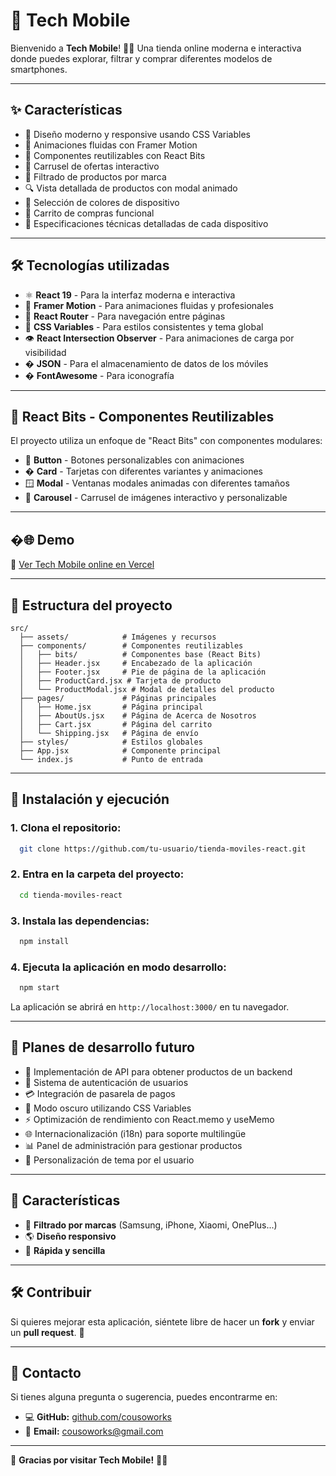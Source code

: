 # 📱 Tech Mobile 

Bienvenido a **Tech Mobile**! 🏢📱 Una tienda online moderna e interactiva donde puedes explorar, filtrar y comprar diferentes modelos de smartphones.

---

## ✨ Características

- 🎨 Diseño moderno y responsive usando CSS Variables
- 🌊 Animaciones fluidas con Framer Motion
- 🧩 Componentes reutilizables con React Bits
- 🔄 Carrusel de ofertas interactivo
- 🔎 Filtrado de productos por marca
- 🔍 Vista detallada de productos con modal animado
- 🎨 Selección de colores de dispositivo
- 🛒 Carrito de compras funcional
- 📱 Especificaciones técnicas detalladas de cada dispositivo

---

## 🛠️ Tecnologías utilizadas

- ⚛️ **React 19** - Para la interfaz moderna e interactiva
- 💫 **Framer Motion** - Para animaciones fluidas y profesionales
- 🚦 **React Router** - Para navegación entre páginas
- 🎨 **CSS Variables** - Para estilos consistentes y tema global
- 👁️ **React Intersection Observer** - Para animaciones de carga por visibilidad
- � **JSON** - Para el almacenamiento de datos de los móviles
- � **FontAwesome** - Para iconografía

---

## 📱 React Bits - Componentes Reutilizables

El proyecto utiliza un enfoque de "React Bits" con componentes modulares:

- 🔘 **Button** - Botones personalizables con animaciones
- � **Card** - Tarjetas con diferentes variantes y animaciones
- 🪟 **Modal** - Ventanas modales animadas con diferentes tamaños
- 🎠 **Carousel** - Carrusel de imágenes interactivo y personalizable

---

## �🌐 Demo

🔗 [Ver Tech Mobile online en Vercel ](https://tienda-moviles-react.vercel.app/)

---

## 📂 Estructura del proyecto

```
src/
  ├── assets/            # Imágenes y recursos
  ├── components/        # Componentes reutilizables
  │   ├── bits/          # Componentes base (React Bits)
  │   ├── Header.jsx     # Encabezado de la aplicación
  │   ├── Footer.jsx     # Pie de página de la aplicación
  │   ├── ProductCard.jsx # Tarjeta de producto
  │   └── ProductModal.jsx # Modal de detalles del producto
  ├── pages/             # Páginas principales
  │   ├── Home.jsx       # Página principal
  │   ├── AboutUs.jsx    # Página de Acerca de Nosotros
  │   ├── Cart.jsx       # Página del carrito
  │   └── Shipping.jsx   # Página de envío
  ├── styles/            # Estilos globales
  ├── App.jsx            # Componente principal
  └── index.js           # Punto de entrada
```

---

## 🔄 Instalación y ejecución

### 1. Clona el repositorio:

```bash
  git clone https://github.com/tu-usuario/tienda-moviles-react.git
```

### 2. Entra en la carpeta del proyecto:

```bash
  cd tienda-moviles-react
```

### 3. Instala las dependencias:

```bash
  npm install
```

### 4. Ejecuta la aplicación en modo desarrollo:

```bash
  npm start
```

La aplicación se abrirá en `http://localhost:3000/` en tu navegador.

---

## 🚀 Planes de desarrollo futuro

- 🔌 Implementación de API para obtener productos de un backend
- 🔐 Sistema de autenticación de usuarios
- 💳 Integración de pasarela de pagos
- 🌙 Modo oscuro utilizando CSS Variables
- ⚡ Optimización de rendimiento con React.memo y useMemo
- 🌐 Internacionalización (i18n) para soporte multilingüe
- 📊 Panel de administración para gestionar productos
- 🌈 Personalización de tema por el usuario

---

## 📖 Características

- 🔄 **Filtrado por marcas** (Samsung, iPhone, Xiaomi, OnePlus...)
- 🌎 **Diseño responsivo**
- 🎯 **Rápida y sencilla**

---

## 🛠️ Contribuir

Si quieres mejorar esta aplicación, siéntete libre de hacer un **fork** y enviar un **pull request**. 💪

---

## 💌 Contacto

Si tienes alguna pregunta o sugerencia, puedes encontrarme en:

- 💻 **GitHub:** [github.com/cousoworks](https://github.com/cousoworks)
- 📧 **Email:** [cousoworks@gmail.com](mailto:cousoworks@gmail.com)

---

🌟 **Gracias por visitar Tech Mobile!** 🏢📱
